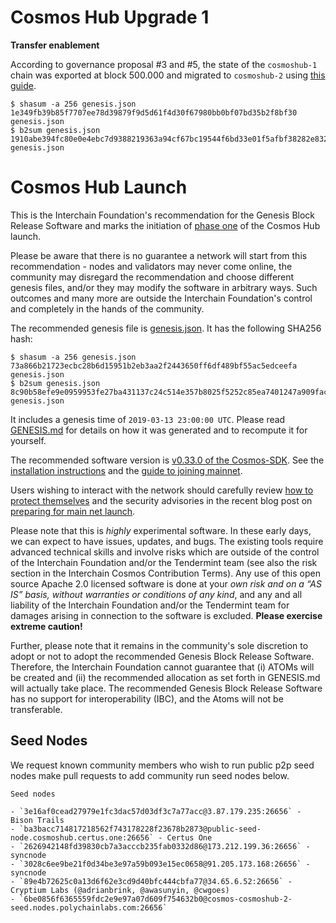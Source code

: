 # Cosmos Hub Upgrade 1

**Transfer enablement**

According to governance proposal #3 and #5, the state of the `cosmoshub-1` chain was exported at block 500.000 and migrated to `cosmoshub-2` using [this guide](https://github.com/cosmos/cosmos-sdk/wiki/Cosmos-Hub-1-Upgrade).


```
$ shasum -a 256 genesis.json
1e349fb39b85f7707ee78d39879f9d5d61f4d30f67980bb0bf07bd35b2f8bf30  genesis.json
$ b2sum genesis.json
1910abe394fc80e0e4ebc7d9388219363a94cf67bc19544f6bd33e01f5afbf38282e832ae321ba62cfd201179febf9b4a7380c7e4a1b1dabaf85ce2649831e24  genesis.json
```


# Cosmos Hub Launch

This is the Interchain Foundation's recommendation for the Genesis Block Release
Software and marks the initiation of [phase
one](https://blog.cosmos.network/the-3-phases-of-the-cosmos-hub-mainnet-fdff3a68c4c0) of the Cosmos Hub launch.

Please be aware that there is no guarantee a network will start from this
recommendation - nodes and validators may never come online, the community may disregard the
recommendation and choose different genesis files, and/or they may modify the
software in arbitrary ways. Such outcomes and many more are outside the Interchain
Foundation's control and completely in the hands of the community.

The recommended genesis file is [genesis.json](https://raw.githubusercontent.com/cosmos/launch/master/genesis.json). It has the
following SHA256 hash:

```
$ shasum -a 256 genesis.json 
73a866b21723ecbc28b6d15951b2eb3aa2f2443650ff6df489bf55ac5edceefa  genesis.json
$ b2sum genesis.json 
8c90b58efe9e0959953fe27ba431137c24c514e357b8025f5252c85ea7401247a909fac95313b907bb48579c6e389b4bbf06df626bff19aae554028964fa189d  genesis.json
```

It includes a genesis time of `2019-03-13 23:00:00 UTC`.
Please read [GENESIS.md](GENESIS.md) for details on how it was generated and
to recompute it for yourself.

The recommended software version is [v0.33.0 of the
Cosmos-SDK](https://github.com/cosmos/cosmos-sdk/releases/tag/v0.33.0).
See the [installation
instructions](https://cosmos.network/docs/gaia/installation.html)
and the [guide to joining mainnet](https://cosmos.network/docs/gaia/join-mainnet.html).

Users wishing to interact with the network should carefully review [how to
protect themselves](https://cosmos.network/atom-protection) and the security
advisories in the recent blog post on 
[preparing for main net
launch](https://blog.cosmos.network/cosmos-hub-to-launch-mainnet-a453d2247a34).

Please note that this is *highly* experimental software. In these early days, we can
expect to have issues, updates, and bugs. The existing tools require advanced
technical skills and involve risks which are outside of the control of the
Interchain Foundation and/or the Tendermint team (see also the risk section in
the Interchain Cosmos Contribution Terms). Any use of this open source Apache
2.0 licensed software is done at your *own risk and on a “AS IS” basis, without
warranties or conditions of any kind*, and any and all liability of the
Interchain Foundation and/or the Tendermint team for damages arising in
connection to the software is excluded. **Please exercise extreme caution!**

Further, please note that it remains in the community's sole discretion to
adopt or not to adopt the recommended Genesis Block Release Software. Therefore, the Interchain
Foundation cannot guarantee that (i) ATOMs will be created and (ii) the recommended
allocation as set forth in GENESIS.md will actually take place. The recommended Genesis Block
Release Software has no support for interoperability (IBC), and the Atoms will not be
transferable.


## Seed Nodes

We request known community members who wish to run public p2p seed nodes make pull requests to add community run seed nodes below.

```
Seed nodes

- `3e16af0cead27979e1fc3dac57d03df3c7a77acc@3.87.179.235:26656` - Bison Trails
- `ba3bacc714817218562f743178228f23678b2873@public-seed-node.cosmoshub.certus.one:26656` - Certus One
- `2626942148fd39830cb7a3acccb235fab0332d86@173.212.199.36:26656` - syncnode
- `3028c6ee9be21f0d34be3e97a59b093e15ec0658@91.205.173.168:26656` - syncnode
- `89e4b72625c0a13d6f62e3cd9d40bfc444cbfa77@34.65.6.52:26656` - Cryptium Labs (@adrianbrink, @awasunyin, @cwgoes)
- `6be0856f6365559fdc2e9e97a07d609f754632b0@cosmos-cosmoshub-2-seed.nodes.polychainlabs.com:26656`
```

